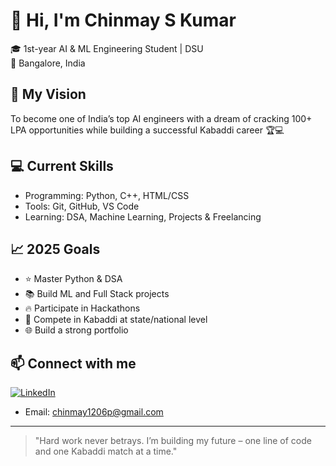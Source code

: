 
# 👋 Hi, I'm Chinmay S Kumar

🎓 1st-year AI & ML Engineering Student | DSU  
📍 Bangalore, India

## 🚀 My Vision
To become one of India’s top AI engineers with a dream of cracking 100+ LPA opportunities while building a successful Kabaddi career 🏆💻

## 💻 Current Skills
- Programming: Python, C++, HTML/CSS
- Tools: Git, GitHub, VS Code
- Learning: DSA, Machine Learning, Projects & Freelancing

## 📈 2025 Goals
- ⭐ Master Python & DSA
- 📚 Build ML and Full Stack projects
- 🔥 Participate in Hackathons
- 🥇 Compete in Kabaddi at state/national level
- 🌐 Build a strong portfolio

## 📫 Connect with me
[![LinkedIn](https://img.shields.io/badge/LinkedIn-blue?style=flat&logo=linkedin)](https://www.linkedin.com/in/Chinmay2007-03)

- Email: chinmay1206p@gmail.com 

---

> "Hard work never betrays. I’m building my future – one line of code and one Kabaddi match at a time."

<!--
**Chinmay2007-03/Chinmay2007-03** is a ✨ _special_ ✨ repository because its `README.md` (this file) appears on your GitHub profile.

Here are some ideas to get you started:

- 🔭 I’m currently working on ...
- 🌱 I’m currently learning ...
- 👯 I’m looking to collaborate on ...
- 🤔 I’m looking for help with ...
- 💬 Ask me about ...
- 📫 How to reach me: ...
- 😄 Pronouns: ...
- ⚡ Fun fact: ...
-->
